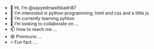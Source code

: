 - 👋 Hi, I’m @sayyedmasihbadri87
- 👀 I’m interested in python programming, html and css and a little js
- 🌱 I’m currently learning pyhton 
- 💞️ I’m looking to collaborate on ...
- 📫 How to reach me ...
- 😄 Pronouns: ...
- ⚡ Fun fact: ...

<!---
sayyedmasihbadri87/sayyedmasihbadri87 is a ✨ special ✨ repository because its `README.md` (this file) appears on your GitHub profile.
You can click the Preview link to take a look at your changes.
--->
